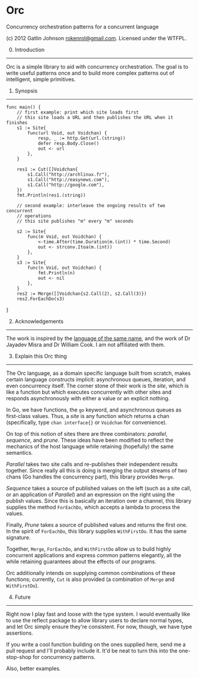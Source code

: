 Orc
===

Concurrency orchestration patterns for a concurrent language

(c) 2012 Gatlin Johnson <rokenrol@gmail.com>. Licensed under the WTFPL.

0. Introduction
---

Orc is a simple library to aid with concurrency orchestration. The goal is to
write useful patterns once and to build more complex patterns out of
intelligent, simple primitives.

1. Synopsis
---

    func main() {
        // first example: print which site loads first
        // this site loads a URL and then publishes the URL when it finishes
        s1 := Site{
            func(url Void, out Voidchan) {
                resp, _ := http.Get(url.(string))
                defer resp.Body.Close()
                out <- url
            },
        }

        res1 := Cut([]Voidchan{
            s1.Call("http://archlinux.fr"),
            s1.Call("http://easynews.com"),
            s1.Call("http://google.com"),
        })
        fmt.Println(res1.(string))

        // second example: interleave the ongoing results of two concurrent
        // operations
        // this site publishes "m" every "m" seconds

        s2 := Site{
            func(m Void, out Voidchan) {
                <-time.After(time.Duration(m.(int)) * time.Second)
                out <- strconv.Itoa(m.(int))
            },
        }
        s3 := Site{
            func(n Void, out Voidchan) {
                fmt.Println(n)
                out <- nil
            },
        }
        res2 := Merge([]Voidchan{s2.Call(2), s2.Call(3)})
        res2.ForEachDo(s3)

}

2. Acknowledgements
---

The work is inspired by the [language of the same name][1], and the work of Dr
Jayadev Misra and Dr William Cook. I am not affiliated with them.

3. Explain this Orc thing
---

The Orc language, as a domain specific language built from scratch, makes
certain language constructs implicit: asynchronous queues, iteration, and even
concurrency itself. The corner stone of their work is the *site*, which is like
a function but which executes concurrently with other sites and responds
asynchronously with either a value or an explicit nothing.

In Go, we have functions, the `go` keyword, and asynchronous queues as
first-class values. Thus, a *site* is any function which returns a chan
(specifically, type `chan interface{}` or `Voidchan` for convenience).

On top of this notion of sites there are three combinators: *parallel*,
*sequence*, and *prune*. These ideas have been modified to reflect the
mechanics of the host language while retaining (hopefully) the same semantics.

*Parallel* takes two site calls and re-publishes their independent results
together. Since really all this is doing is merging the output streams of two
chans (Go handles the concurrency part), this library provides `Merge`.

*Sequence* takes a source of published values on the left (such as a site call,
or an application of *Parallel*) and an expression on the right using the
publish values. Since this is basically an iteration over a channel, this
library supplies the method `ForEachDo`, which accepts a lambda to process the
values.

Finally, *Prune* takes a source of published values and returns the first one.
In the spirit of `ForEachDo`, this library supplies `WithFirstDo`. It has the
same signature.

Together, `Merge`, `ForEachDo`, and `WithFirstDo` allow us to build highly
concurrent applications and express common patterns elegantly, all the while
retaining guarantees about the effects of our programs.

Orc additionally intends on supplying common combinations of these functions;
currently, `Cut` is also provided (a combination of `Merge` and `WithFirstDo`).

4. Future
---

Right now I play fast and loose with the type system. I would eventually like
to use the reflect package to allow library users to declare normal types, and
let Orc simply ensure they're consistent. For now, though, we have type
assertions.

If you write a cool function building on the ones supplied here, send me a pull
request and I'll probably include it. It'd be neat to turn this into the
one-stop-shop for concurrency patterns.

Also, better examples.

[1]: http://orc.csres.utexas.edu
